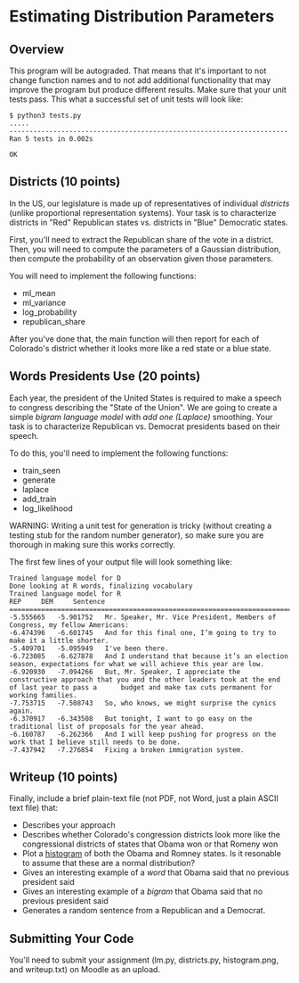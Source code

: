 
Estimating Distribution Parameters
===============

Overview
---------------

This program will be autograded.  That means that it's important to
not change function names and to not add additional functionality that
may improve the program but produce different results.  Make sure that
your unit tests pass.  This what a successful set of unit tests will
look like:

    $ python3 tests.py
    .....
    ----------------------------------------------------------------------
    Ran 5 tests in 0.002s
    
    OK

Districts (10 points)
----------------------------

In the US, our legislature is made up of representatives of individual
*districts* (unlike proportional representation systems).  Your task
is to characterize districts in "Red" Republican states vs. districts
in "Blue" Democratic states.

First, you'll need to extract the Republican share of the vote in a
district.  Then, you will need to compute the parameters of a Gaussian
distribution, then compute the probability of an observation given
those parameters.

You will need to implement the following functions:
* ml_mean
* ml_variance
* log_probability
* republican_share

After you've done that, the main function will then report for each of
Colorado's district whether it looks more like a red state or a blue state.

Words Presidents Use (20 points)
-------------------------------

Each year, the president of the United States is required to make a
speech to congress describing the "State of the Union".  We are going
to create a simple *bigram language model* with *add one (Laplace)*
smoothing.  Your task is to characterize Republican vs. Democrat
presidents based on their speech.

To do this, you'll need to implement the following functions:
* train_seen
* generate
* laplace
* add_train
* log_likelihood

WARNING: Writing a unit test for generation is tricky (without
creating a testing stub for the random number generator), so make sure
you are thorough in making sure this works correctly.

The first few lines of your output file will look something like:

	Trained language model for D
	Done looking at R words, finalizing vocabulary
	Trained language model for R
	REP		DEM		Sentence
	================================================================================
	-5.555665	-5.901752	Mr. Speaker, Mr. Vice President, Members of Congress, my fellow Americans:
	-6.474396	-6.601745	And for this final one, I’m going to try to make it a little shorter.
	-5.409701	-5.095949	I've been there.
	-6.723085	-6.627878	And I understand that because it’s an election season, expectations for what we will achieve this year are low.
	-6.920930	-7.094266	But, Mr. Speaker, I appreciate the constructive approach that you and the other leaders took at the end of last year to pass a 		budget and make tax cuts permanent for working families.
	-7.753715	-7.508743	So, who knows, we might surprise the cynics again.
	-6.370917	-6.343508	But tonight, I want to go easy on the traditional list of proposals for the year ahead.
	-6.160787	-6.262366	And I will keep pushing for progress on the work that I believe still needs to be done.
	-7.437942	-7.276854	Fixing a broken immigration system.


Writeup (10 points)
-----------------------

Finally, include a brief plain-text file (not PDF, not Word, just a
plain ASCII text file) that:
* Describes your approach
* Describes whether Colorado's congression districts look more like
  the congressional districts of states that Obama won or that Romeny
  won
* Plot a
  [histogram](http://docs.scipy.org/doc/numpy/reference/generated/numpy.histogram.html)
  of both the Obama and Romney states.  Is it resonable to assume that
  these are a normal distribution?
* Gives an interesting example of a *word* that Obama said that no
  previous president said
* Gives an interesting example of a *bigram* that Obama said that no
  previous president said
* Generates a random sentence from a Republican and a Democrat.

Submitting Your Code
-----------------------

You'll need to submit your assignment (lm.py, districts.py,
histogram.png, and writeup.txt) on Moodle as an upload.
